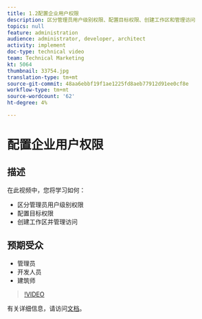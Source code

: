 ```yaml
---
title: 1.2配置企业用户权限
description: 区分管理员用户级别权限、配置目标权限、创建工作区和管理访问
topics: null
feature: administration
audience: administrator, developer, architect
activity: implement
doc-type: technical video
team: Technical Marketing
kt: 5064
thumbnail: 33754.jpg
translation-type: tm+mt
source-git-commit: 48aa6ebbf19f1ae1225fd8aeb77912d91ee0cf8e
workflow-type: tm+mt
source-wordcount: '62'
ht-degree: 4%

---
```



# 配置企业用户权限

## 描述

在此视频中，您将学习如何：

* 区分管理员用户级别权限
* 配置目标权限
* 创建工作区并管理访问

## 预期受众

* 管理员
* 开发人员
* 建筑师

>[!VIDEO](https://video.tv.adobe.com/v/33754/?quality=12)

有关详细信息，请访问[文档](https://docs.adobe.com/content/help/en/target/using/administer/administrating-target.html)。
